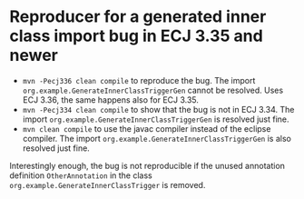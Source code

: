 # Reproducer for a generated inner class import bug in ECJ 3.35 and newer

* `mvn -Pecj336 clean compile` to reproduce the bug. The import `org.example.GenerateInnerClassTriggerGen` cannot be
  resolved. Uses ECJ 3.36, the same happens also for ECJ 3.35.
* `mvn -Pecj334 clean compile` to show that the bug is not in ECJ 3.34. The
  import `org.example.GenerateInnerClassTriggerGen` is resolved just fine.
* `mvn clean compile` to use the javac compiler instead of the eclipse compiler. The
  import `org.example.GenerateInnerClassTriggerGen` is also resolved just fine.

Interestingly enough, the bug is not reproducible if the unused annotation definition `OtherAnnotation` in the
class `org.example.GenerateInnerClassTrigger` is removed.